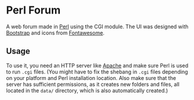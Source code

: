 
# Perl Forum
A web forum made in [Perl](https://www.perl.org/) using the CGI module. The UI was designed with [Bootstrap](https://getbootstrap.com/) and icons from [Fontawesome](https://fontawesome.com/).

## Usage  
To use it, you need an HTTP server like [Apache](https://www.apache.org/) and make sure Perl is used to run `.cgi` files.
(You might have to fix the shebang in `.cgi` files depending on your platform and Perl installation location. Also make sure that the server has sufficient permissions, as it creates new folders and files, all located in the `data/` directory, which is also automatically created.)
